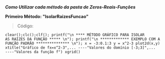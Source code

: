 <b>*Como Utilizar cada método da pasta de Zeros-Reais-Funções*</b>

<b>Primeiro Método: "IsolarRaizesFuncao"</b>
> Código:

<code>clear();clc();clf();
printf("\n **** MÉTODO GRÁFICO PARA ISOLAR AS RAÍZES DA FUNÇÃO ***** \n");
printf("\n ************* EXEMPLO COM A FUNÇÃO PADRÃO *************** \n");
x = -3:0.1:3
y = x^2-3
plot2d(x,y)
xtitle("Gráfico de fx=x^2-3",...
----"Valores do domínio [-3;3]",...
----"Valores da função f")
xgrid()</code>

